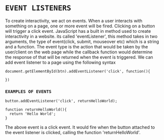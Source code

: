 # ```EVENT LISTENERS```
To create interactivity, we act on events. When a user interacts with something on a page, one or more event will be fired. Clicking on a button will trigger a click event. JavaScript has a built in method used to create interactivity in a website. its called 'eventListener', this method takes in two arguments, the type of event(click, submit, mouseover etc) which is a string and a function. The event type is the action that would be taken by the user/client on the web page while the callback function would determine the response of that will be returned when the event is triggered. We can add event listener to a page using the following syntax
```
document.getElementById(btn).addEventListener('click', function(){

})
```
### ```EXAMPLES OF EVENTS```
```
button.addEventListener('click', returnHelloWorld);

function returnHelloWorld(){
  return 'Hello World';
}
```
The above event is a click event. It would fire when the button attached to the event listener is clicked, calling the function 'returnHelloWorld'.
